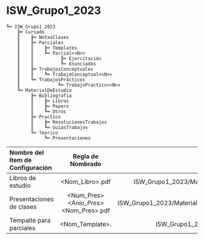 # ISW_Grupo1_2023
```
╚═ ISW_Grupo1_2023
    ╠═ Cursado
    ║    ╠═ NotasClases
    ║    ╠═ Parciales
    ║    ║    ╠═ Templates 
    ║    ║    ╚═ Parcial<<N>>
    ║    ║    	    ╠═ Ejercitación
    ║    ║     	    ╚═ Enunciados
    ║    ╠═ TrabajosConceptuales
    ║    ║    ╚═ TrabajoConceptual<<N>>
    ║    ╚═ TrabajosPrácticos
    ║              ╚═ TrabajoPractico<<N>>
    ╚═ MaterialDeEstudio
         ╠═ Bibliografia
         ║    ╠═ Libros
         ║    ╠═ Papers
         ║    ╚═ Otros
         ╠═ Practico
         ║    ╠═ ResolucionesTrabajos
         ║    ╚═ GuiasTrabajos
         ╚═ Teorico
              ╚═ Presentaciones
```
| Nombre del Item de Configuración | Regla de Nombrado | Ubicación Física |
| :---         |     :---:      |          ---: |
| Libros de estudio   | <Nom_Libro>.pdf     | ISW_Grupo1_2023/MaterialDeEstudio/Bibliografia/Libros    |
| Presentaciones de clases     | <Num_Pres>_<Anio_Pres>_<Nom_Pres>.pdf       | ISW_Grupo1_2023/MaterialDeEstudio/Teorico/Presentaciones    |
| Tempalte para parciales     | <Nom_Template>.<extension>       | ISW_Grupo1_2023/Cursado/Parciales/Tempaltes    |